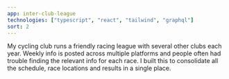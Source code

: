 ```yaml
---
app: inter-club-league
technologies: ["typescript", "react", "tailwind", "graphql"]
sort: 2
---
```


My cycling club runs a friendly racing league with several other clubs each year. Weekly info is posted across multiple platforms and people often had trouble finding the relevant info for each race. I built this to consolidate all the schedule, race locations and results in a single place.
